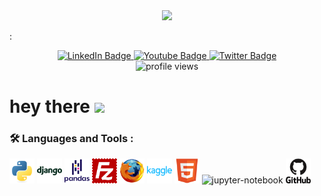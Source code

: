 <div id="header" align="center">
<img src="https://media.giphy.com/media/CVtNe84hhYF9u/giphy.gif">
</div>

:

<div id="badges" align="center">
  <a href="your-linkedin-URL">
    <img src="https://img.shields.io/badge/LinkedIn-blue?style=for-the-badge&logo=linkedin&logoColor=white" alt="LinkedIn Badge"/>
  </a>
  <a href="your-youtube-URL">
    <img src="https://img.shields.io/badge/YouTube-red?style=for-the-badge&logo=youtube&logoColor=white" alt="Youtube Badge"/>
  </a>
  <a href="your-twitter-URL">
    <img src="https://img.shields.io/badge/Twitter-blue?style=for-the-badge&logo=twitter&logoColor=white" alt="Twitter Badge"/>
  </a>
  <br>
  
  <img src="https://komarev.com/ghpvc/?username=sahvsergio&style=flat-square&color=blue" alt="profile views"/>
</div>



<h1>
  hey there
  <img src="https://media.giphy.com/media/3Fox4sRv6aRS9bCggt/giphy-downsized-large.gif" width="30px"/>
</h1>

### :hammer_and_wrench: Languages and Tools :
<div>
 <img src="https://github.com/devicons/devicon/blob/master/icons/python/python-original.svg" alt="Python" width="40" height="40"> 
  <img src="https://github.com/devicons/devicon/blob/master/icons/django/django-plain-wordmark.svg" alt="Django" width="40" height="40"> 
   <img src='https://github.com/devicons/devicon/blob/master/icons/pandas/pandas-original-wordmark.svg' alt='Pandas' width="40" height="40">
   <img src="https://github.com/devicons/devicon/blob/master/icons/filezilla/filezilla-plain.svg" alt="Filezilla width="40" height="40"> 
   <img src="https://github.com/devicons/devicon/blob/master/icons/firefox/firefox-original.svg" alt="Firefox" width="40" height="40"> 
    <img src="https://github.com/devicons/devicon/blob/master/icons/kaggle/kaggle-original-wordmark.svg" alt="Kaggle" width="40" height="40"> 
    <img src="https://github.com/devicons/devicon/blob/master/icons/html5/html5-original.svg" alt="html5" width="40" height="40"> 
    <img src="https://github.com/devicons/devicon/blob/master/icons/jupyter/jupyter-original-wordmark.svg)" alt="jupyter-notebook" width="40" height="40">     
    <img src="https://github.com/devicons/devicon/blob/master/icons/github/github-original-wordmark.svg" alt="Github" width="40" height="40">
    <img src="https://github.com/devicons/devicon/blob/master/icons/msdos/msdos-original.svg" alt='MS-DOS width="40" height="40">
    <img src= "https://github.com/devicons/devicon/blob/master/icons/selenium/selenium-original.svg" alt="Selenium" width="40" height="40">
    <img src="https://github.com/devicons/devicon/blob/master/icons/slack/slack-original.svg" alt="Slack" width="40", height="40">
    <img src="https://github.com/devicons/devicon/blob/master/icons/trello/trello-plain-wordmark.svg" alt="Trello" width="40" height="40">
    <img src="https://github.com/devicons/devicon/blob/master/icons/ubuntu/ubuntu-plain.svg" alt="Ubuntu" width="40" height="40">
    <img src="https://github.com/devicons/devicon/blob/master/icons/vscode/vscode-original.svg" alt="Visual Studio Code" width="40" height="40">
  </div>
 
   


   





